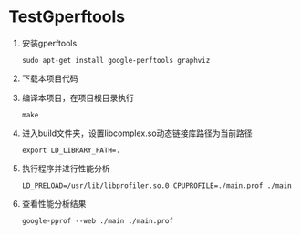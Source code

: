 # TestGperftools

1. 安装gperftools

    ```
    sudo apt-get install google-perftools graphviz
    ```
2. 下载本项目代码
3. 编译本项目，在项目根目录执行

    ```
    make
    ```
4. 进入build文件夹，设置libcomplex.so动态链接库路径为当前路径

    ```
    export LD_LIBRARY_PATH=.
    ```
5. 执行程序并进行性能分析

    ```
    LD_PRELOAD=/usr/lib/libprofiler.so.0 CPUPROFILE=./main.prof ./main
    ```
6. 查看性能分析结果

    ```
    google-pprof --web ./main ./main.prof
    ```